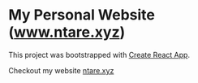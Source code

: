 # My Personal Website (www.ntare.xyz)

This project was bootstrapped with [Create React App](https://github.com/facebook/create-react-app).

Checkout my website [ntare.xyz](https://ntare.xyz)

